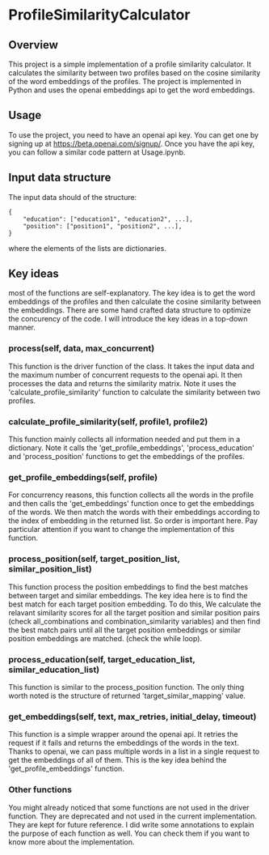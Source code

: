# ProfileSimilarityCalculator

## Overview
This project is a simple implementation of a profile similarity calculator. It calculates the similarity between two profiles based on the cosine similarity of the word embeddings of the profiles. The project is implemented in Python and uses the openai embeddings api to get the word embeddings.

## Usage
To use the project, you need to have an openai api key. You can get one by signing up at https://beta.openai.com/signup/. Once you have the api key, you can follow a similar code pattern at Usage.ipynb.

## Input data structure
The input data should of the structure:
```
{
    "education": ["education1", "education2", ...],
    "position": ["position1", "position2", ...],
}
```
where the elements of the lists are dictionaries.

## Key ideas
most of the functions are self-explanatory. The key idea is to get the word embeddings of the profiles and then calculate the cosine similarity between the embeddings. There are some hand crafted data structure to optimize the concurency of the code. I will introduce the key ideas in a top-down manner.

### process(self, data, max_concurrent)
This function is the driver function of the class. It takes the input data and the maximum number of concurrent requests to the openai api. It then processes the data and returns the similarity matrix. Note it uses the 'calculate_profile_similarity' function to calculate the similarity between two profiles.

### calculate_profile_similarity(self, profile1, profile2)
This function mainly collects all information needed and put them in a dictionary. Note it calls the 'get_profile_embeddings', 'process_education' and 'process_position' functions to get the embeddings of the profiles.

### get_profile_embeddings(self, profile)
For concurrency reasons, this function collects all the words in the profile and then calls the 'get_embeddings' function once to get the embeddings of the words. We then match the words with their embeddings according to the index of embedding in the returned list. So order is important here. Pay particular attention if you want to change the implementation of this function.

### process_position(self, target_position_list, similar_position_list)
This function process the position embeddings to find the best matches between target and similar embeddings. The key idea here is to find the best match for each target position embedding. To do this, We calculate the relavant similarity scores for all the target position and similar position pairs (check all_combinations and combination_similarity variables) and then find the best match pairs until all the target position embeddings or similar position embeddings are matched. (check the while loop).

### process_education(self, target_education_list, similar_education_list)
This function is similar to the process_position function. The only thing worth noted is the structure of returned 'target_similar_mapping' value.

### get_embeddings(self, text, max_retries, initial_delay, timeout)
This function is a simple wrapper around the openai api. It retries the request if it fails and returns the embeddings of the words in the text. Thanks to openai, we can pass multiple words in a list in a single request to get the embeddings of all of them. This is the key idea behind the 'get_profile_embeddings' function.

### Other functions
You might already noticed that some functions are not used in the driver function. They are deprecated and not used in the current implementation. They are kept for future reference. I did write some annotations to explain the purpose of each function as well. You can check them if you want to know more about the implementation.